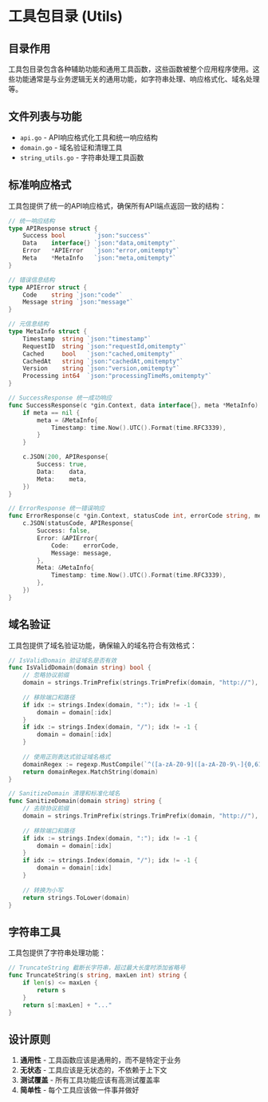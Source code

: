 # 工具包目录 (Utils)

## 目录作用

工具包目录包含各种辅助功能和通用工具函数，这些函数被整个应用程序使用。这些功能通常是与业务逻辑无关的通用功能，如字符串处理、响应格式化、域名处理等。

## 文件列表与功能

- `api.go` - API响应格式化工具和统一响应结构
- `domain.go` - 域名验证和清理工具
- `string_utils.go` - 字符串处理工具函数

## 标准响应格式

工具包提供了统一的API响应格式，确保所有API端点返回一致的结构：

```go
// 统一响应结构
type APIResponse struct {
	Success bool        `json:"success"`
	Data    interface{} `json:"data,omitempty"`
	Error   *APIError   `json:"error,omitempty"`
	Meta    *MetaInfo   `json:"meta,omitempty"`
}

// 错误信息结构
type APIError struct {
	Code    string `json:"code"`
	Message string `json:"message"`
}

// 元信息结构
type MetaInfo struct {
	Timestamp  string `json:"timestamp"`
	RequestID  string `json:"requestId,omitempty"`
	Cached     bool   `json:"cached,omitempty"`
	CachedAt   string `json:"cachedAt,omitempty"`
	Version    string `json:"version,omitempty"`
	Processing int64  `json:"processingTimeMs,omitempty"`
}

// SuccessResponse 统一成功响应
func SuccessResponse(c *gin.Context, data interface{}, meta *MetaInfo) {
	if meta == nil {
		meta = &MetaInfo{
			Timestamp: time.Now().UTC().Format(time.RFC3339),
		}
	}

	c.JSON(200, APIResponse{
		Success: true,
		Data:    data,
		Meta:    meta,
	})
}

// ErrorResponse 统一错误响应
func ErrorResponse(c *gin.Context, statusCode int, errorCode string, message string) {
	c.JSON(statusCode, APIResponse{
		Success: false,
		Error: &APIError{
			Code:    errorCode,
			Message: message,
		},
		Meta: &MetaInfo{
			Timestamp: time.Now().UTC().Format(time.RFC3339),
		},
	})
}
```

## 域名验证

工具包提供了域名验证功能，确保输入的域名符合有效格式：

```go
// IsValidDomain 验证域名是否有效
func IsValidDomain(domain string) bool {
	// 忽略协议前缀
	domain = strings.TrimPrefix(strings.TrimPrefix(domain, "http://"), "https://")
	
	// 移除端口和路径
	if idx := strings.Index(domain, ":"); idx != -1 {
		domain = domain[:idx]
	}
	if idx := strings.Index(domain, "/"); idx != -1 {
		domain = domain[:idx]
	}
	
	// 使用正则表达式验证域名格式
	domainRegex := regexp.MustCompile(`^([a-zA-Z0-9]([a-zA-Z0-9\-]{0,61}[a-zA-Z0-9])?\.)+ [a-zA-Z]{2,}$`)
	return domainRegex.MatchString(domain)
}

// SanitizeDomain 清理和标准化域名
func SanitizeDomain(domain string) string {
	// 去除协议前缀
	domain = strings.TrimPrefix(strings.TrimPrefix(domain, "http://"), "https://")
	
	// 移除端口和路径
	if idx := strings.Index(domain, ":"); idx != -1 {
		domain = domain[:idx]
	}
	if idx := strings.Index(domain, "/"); idx != -1 {
		domain = domain[:idx]
	}
	
	// 转换为小写
	return strings.ToLower(domain)
}
```

## 字符串工具

工具包提供了字符串处理功能：

```go
// TruncateString 截断长字符串，超过最大长度时添加省略号
func TruncateString(s string, maxLen int) string {
	if len(s) <= maxLen {
		return s
	}
	return s[:maxLen] + "..."
}
```

## 设计原则

1. **通用性** - 工具函数应该是通用的，而不是特定于业务
2. **无状态** - 工具应该是无状态的，不依赖于上下文
3. **测试覆盖** - 所有工具功能应该有高测试覆盖率
4. **简单性** - 每个工具应该做一件事并做好
